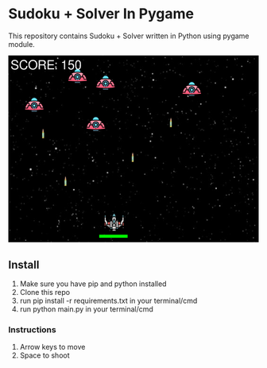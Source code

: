 <h1> Sudoku + Solver In Pygame </h1> 
<p> This repository contains Sudoku + Solver written in Python using pygame module. </p>
<p> </p>
<p align="center"> <img src="si.png"> </p>
<h2> Install </h2>
<ol>
  <li> Make sure you have pip and python installed </li>
  <li> Clone this repo </li>
  <li> run pip install -r requirements.txt in your terminal/cmd </li>
  <li> run python main.py in your terminal/cmd </li>
</ol>
<h3> Instructions </h3>
<ol>
  <li> Arrow keys to move </li>
  <li> Space to shoot </li> 
</ol>

